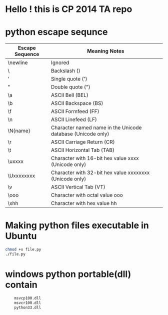 # Hello ! this is CP 2014 TA repo

# python escape sequnce

| Escape Sequence | Meaning Notes                                               |
|-----------------|-------------------------------------------------------------|
| \newline        | Ignored                                                     |
| \\              | Backslash (\)                                               |
| \'              | Single quote (')                                            |
| \"              | Double quote (")                                            |
| \a              | ASCII Bell (BEL)                                            |
| \b              | ASCII Backspace (BS)                                        |
| \f              | ASCII Formfeed (FF)                                         |
| \n              | ASCII Linefeed (LF)                                         |
| \N{name}        | Character named name in the Unicode database (Unicode only) |
| \r              | ASCII Carriage Return (CR)                                  |
| \t              | ASCII Horizontal Tab (TAB)                                  |
| \uxxxx          | Character with 16-bit hex value xxxx (Unicode only)         |
| \Uxxxxxxxx      | Character with 32-bit hex value xxxxxxxx (Unicode only)     |
| \v              | ASCII Vertical Tab (VT)                                     |
| \ooo            | Character with octal value ooo                              |
| \xhh            | Character with hex value hh                                 |

# Making python files executable in Ubuntu

```sh
chmod +x file.py
./file.py
```

# windows python portable(dll) contain

```sh
    msvcp100.dll
    msvcr100.dll
    python33.dll
```
